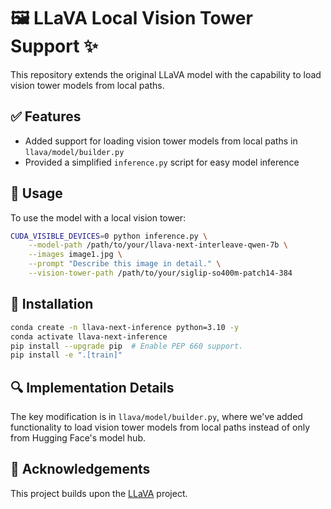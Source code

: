 # 🖼️ LLaVA Local Vision Tower Support ✨

This repository extends the original LLaVA model with the capability to load vision tower models from local paths.

## ✅ Features

- Added support for loading vision tower models from local paths in `llava/model/builder.py`
- Provided a simplified `inference.py` script for easy model inference

## 🚀 Usage

To use the model with a local vision tower:

```bash
CUDA_VISIBLE_DEVICES=0 python inference.py \
    --model-path /path/to/your/llava-next-interleave-qwen-7b \
    --images image1.jpg \
    --prompt "Describe this image in detail." \
    --vision-tower-path /path/to/your/siglip-so400m-patch14-384
```

## 🔧 Installation

```bash
conda create -n llava-next-inference python=3.10 -y
conda activate llava-next-inference
pip install --upgrade pip  # Enable PEP 660 support.
pip install -e ".[train]"
```

## 🔍 Implementation Details

The key modification is in `llava/model/builder.py`, where we've added functionality to load vision tower models from local paths instead of only from Hugging Face's model hub.

## 🙏 Acknowledgements

This project builds upon the [LLaVA](https://github.com/haotian-liu/LLaVA) project.
